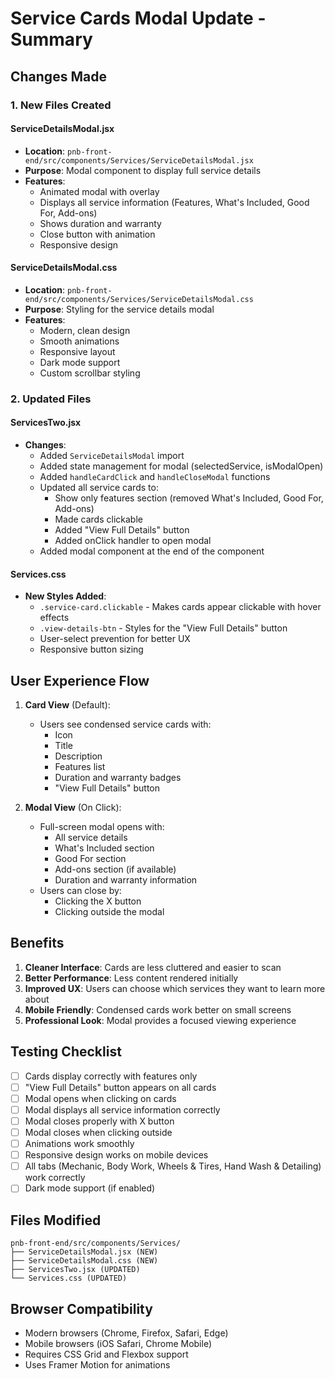 # Service Cards Modal Update - Summary

## Changes Made

### 1. New Files Created

#### ServiceDetailsModal.jsx
- **Location**: `pnb-front-end/src/components/Services/ServiceDetailsModal.jsx`
- **Purpose**: Modal component to display full service details
- **Features**:
  - Animated modal with overlay
  - Displays all service information (Features, What's Included, Good For, Add-ons)
  - Shows duration and warranty
  - Close button with animation
  - Responsive design

#### ServiceDetailsModal.css
- **Location**: `pnb-front-end/src/components/Services/ServiceDetailsModal.css`
- **Purpose**: Styling for the service details modal
- **Features**:
  - Modern, clean design
  - Smooth animations
  - Responsive layout
  - Dark mode support
  - Custom scrollbar styling

### 2. Updated Files

#### ServicesTwo.jsx
- **Changes**:
  - Added `ServiceDetailsModal` import
  - Added state management for modal (selectedService, isModalOpen)
  - Added `handleCardClick` and `handleCloseModal` functions
  - Updated all service cards to:
    - Show only features section (removed What's Included, Good For, Add-ons)
    - Made cards clickable
    - Added "View Full Details" button
    - Added onClick handler to open modal
  - Added modal component at the end of the component

#### Services.css
- **New Styles Added**:
  - `.service-card.clickable` - Makes cards appear clickable with hover effects
  - `.view-details-btn` - Styles for the "View Full Details" button
  - User-select prevention for better UX
  - Responsive button sizing

## User Experience Flow

1. **Card View** (Default):
   - Users see condensed service cards with:
     - Icon
     - Title
     - Description
     - Features list
     - Duration and warranty badges
     - "View Full Details" button

2. **Modal View** (On Click):
   - Full-screen modal opens with:
     - All service details
     - What's Included section
     - Good For section
     - Add-ons section (if available)
     - Duration and warranty information
   - Users can close by:
     - Clicking the X button
     - Clicking outside the modal

## Benefits

1. **Cleaner Interface**: Cards are less cluttered and easier to scan
2. **Better Performance**: Less content rendered initially
3. **Improved UX**: Users can choose which services they want to learn more about
4. **Mobile Friendly**: Condensed cards work better on small screens
5. **Professional Look**: Modal provides a focused viewing experience

## Testing Checklist

- [ ] Cards display correctly with features only
- [ ] "View Full Details" button appears on all cards
- [ ] Modal opens when clicking on cards
- [ ] Modal displays all service information correctly
- [ ] Modal closes properly with X button
- [ ] Modal closes when clicking outside
- [ ] Animations work smoothly
- [ ] Responsive design works on mobile devices
- [ ] All tabs (Mechanic, Body Work, Wheels & Tires, Hand Wash & Detailing) work correctly
- [ ] Dark mode support (if enabled)

## Files Modified

```
pnb-front-end/src/components/Services/
├── ServiceDetailsModal.jsx (NEW)
├── ServiceDetailsModal.css (NEW)
├── ServicesTwo.jsx (UPDATED)
└── Services.css (UPDATED)
```

## Browser Compatibility

- Modern browsers (Chrome, Firefox, Safari, Edge)
- Mobile browsers (iOS Safari, Chrome Mobile)
- Requires CSS Grid and Flexbox support
- Uses Framer Motion for animations
